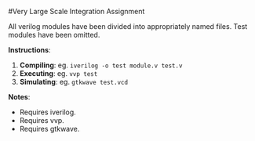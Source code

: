 #Very Large Scale Integration Assignment

All verilog modules have been divided into appropriately named files. Test modules have been omitted.

**Instructions**:

1. **Compiling**: eg. `iverilog -o test module.v test.v`
2. **Executing**: eg. `vvp test`
3. **Simulating**: eg. `gtkwave test.vcd`

**Notes**:

* Requires iverilog.
* Requires vvp.
* Requires gtkwave.
